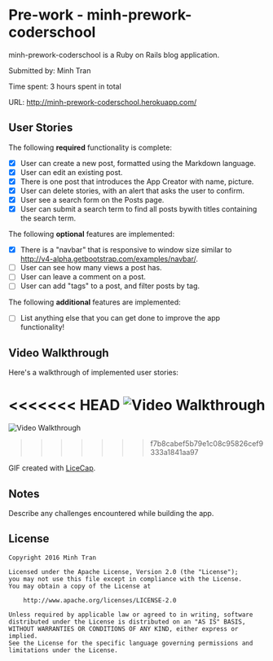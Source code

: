 # Pre-work - minh-prework-coderschool

minh-prework-coderschool is a Ruby on Rails blog application.

Submitted by: Minh Tran

Time spent: 3 hours spent in total

URL: http://minh-prework-coderschool.herokuapp.com/

## User Stories

The following **required** functionality is complete:

* [x] User can create a new post, formatted using the Markdown language.
* [x] User can edit an existing post.
* [x] There is one post that introduces the App Creator with name, picture.
* [x] User can delete stories, with an alert that asks the user to confirm.
* [x] User see a search form on the Posts page.
* [x] User can submit a search term to find all posts bywith titles containing the search term.

The following **optional** features are implemented:
* [x] There is a "navbar" that is responsive to window size similar to http://v4-alpha.getbootstrap.com/examples/navbar/. 
* [ ] User can see how many views a post has. 
* [ ] User can leave a comment on a post.
* [ ] User can add "tags" to a post, and filter posts by tag. 

The following **additional** features are implemented:

- [ ] List anything else that you can get done to improve the app functionality!

## Video Walkthrough 

Here's a walkthrough of implemented user stories:

<<<<<<< HEAD
![Video Walkthrough](https://raw.githubusercontent.com/thminhVN/prework_coder_school/blob/master/prework_assignment.gif)
=======
![Video Walkthrough](prework_assignment.gif?raw=1)
>>>>>>> f7b8cabef5b79e1c08c95826cef9333a1841aa97

GIF created with [LiceCap](http://www.cockos.com/licecap/).

## Notes

Describe any challenges encountered while building the app.

## License

    Copyright 2016 Minh Tran

    Licensed under the Apache License, Version 2.0 (the "License");
    you may not use this file except in compliance with the License.
    You may obtain a copy of the License at

        http://www.apache.org/licenses/LICENSE-2.0

    Unless required by applicable law or agreed to in writing, software
    distributed under the License is distributed on an "AS IS" BASIS,
    WITHOUT WARRANTIES OR CONDITIONS OF ANY KIND, either express or implied.
    See the License for the specific language governing permissions and
    limitations under the License.
